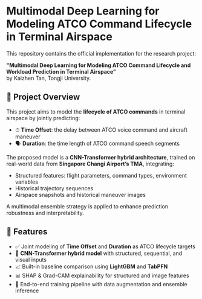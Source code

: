 # Multimodal Deep Learning for Modeling ATCO Command Lifecycle in Terminal Airspace

This repository contains the official implementation for the research project:

**"Multimodal Deep Learning for Modeling ATCO Command Lifecycle and Workload Prediction in Terminal Airspace"**  
by Kaizhen Tan, Tongji University.

## 🧠 Project Overview

This project aims to model the **lifecycle of ATCO commands** in terminal airspace by jointly predicting:

- ⏱ **Time Offset**: the delay between ATCO voice command and aircraft maneuver
- 🗣 **Duration**: the time length of ATCO command speech segments

The proposed model is a **CNN-Transformer hybrid architecture**, trained on real-world data from **Singapore Changi Airport’s TMA**, integrating:

- Structured features: flight parameters, command types, environment variables
- Historical trajectory sequences
- Airspace snapshots and historical maneuver images

A multimodal ensemble strategy is applied to enhance prediction robustness and interpretability.

## 🧩 Features

- ✅ Joint modeling of **Time Offset** and **Duration** as ATCO lifecycle targets
- 🧠 **CNN-Transformer hybrid model** with structured, sequential, and visual inputs
- 📈 Built-in baseline comparison using **LightGBM** and **TabPFN**
- 📊 SHAP & Grad-CAM explainability for structured and image features
- 🧪 End-to-end training pipeline with data augmentation and ensemble inference
